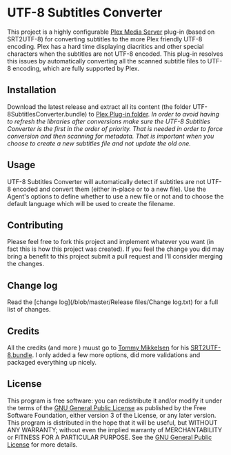 # UTF-8 Subtitles Converter

This project is a highly configurable [Plex Media Server](https://plex.tv/) plug-in (based on SRT2UTF-8) for converting subtitles to the more Plex friendly UTF-8 encoding.
Plex has a hard time displaying diacritics and other special characters when the subtitles are not UTF-8 encoded. This plug-in resolves this issues by automatically converting all the scanned subtitle files to UTF-8 encoding, which are fully supported by Plex.

## Installation

Download the latest release and extract all its content (the folder UTF-8SubtitlesConverter.bundle) to [Plex Plug-in folder](https://support.plex.tv/hc/en-us/articles/201106098-How-do-I-find-the-Plug-Ins-folder-).
*In order to avoid having to refresh the libraries after conversions make sure the UTF-8 Subtitles Converter is the first in the order of priority. That is needed in order to force conversion and then scanning for metadata. That is important when you choose to create a new subtitles file and not update the old one.*

## Usage

UTF-8 Subtitles Converter will automatically detect if subtitles are not UTF-8 encoded and convert them (either in-place or to a new file). Use the Agent's options to define whether to use a new file or not and to choose the default language which will be used to create the filename. 

## Contributing

Please feel free to fork this project and implement whatever you want (in fact this is how this project was created). If you feel the change you did may bring a benefit to this project submit a pull request and I'll consider merging the changes.

## Change log

Read the [change log](/blob/master/Release files/Change log.txt) for a full list of changes.

## Credits

All the credits (and more ) muust go to [Tommy Mikkelsen](https://github.com/ukdtom) for his [SRT2UTF-8.bundle](https://github.com/ukdtom/SRT2UTF-8.bundle). I only added a few more options, did more validations and packaged everything up nicely.

## License

This program is free software: you can redistribute it and/or modify it under the terms of the [GNU General Public License](http://www.gnu.org/licenses/) as published by the Free Software Foundation, either version 3 of the License, or any later version.
This program is distributed in the hope that it will be useful, but WITHOUT ANY WARRANTY; without even the implied warranty of MERCHANTABILITY or FITNESS FOR A PARTICULAR PURPOSE. See the [GNU General Public License](http://www.gnu.org/licenses/) for more details.